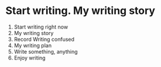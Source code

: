 # Start writing. My writing story

1. Start writing right now 
2. My writing story
3. Record Writing confused
4. My writing plan
4. Write something, anything
5. Enjoy writing